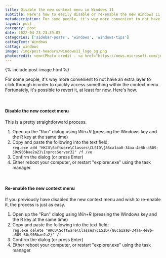 ```yaml
---
title: Disable the new context menu in Windows 11
subtitle: Here's how to easily disable or re-enable the new Windows 11 context menu, also known as the "right-click" menu.
metadescription: For some people, it's way more convenient to not have an extra layer to click through in order to quickly access something within the context menu. Fortunately, it's possible to revert it, at least for now. Here's how.
layout: post
category: post
date: 2022-04-23 23:39:05
categories: ['sidebar-posts', 'windows', 'windows-tips']
cattagText: Windows
cattag: windows
image: /img/post-headers/windows11_logo_bg.png
photocredit: <em>(Photo credit - <a href="https://news.microsoft.com/june-24-2021/" target="_blank">Microsoft</a>)</em>
---
```


{% include post-image.html %}

<p>For some people, it's way more convenient to not have an extra layer to click through in order to quickly access something within the context menu. Fortunately, it's possible to revert it, at least for now. Here's how.</p>

&nbsp;

<h4>Disable the new context menu</h4>

<p>This is a pretty straightforward process.</p>

<ol>
	<li>Open up the "Run" dialog using <em>Win+R</em> (pressing the Windows key and the R key at the same time)</li>
	<li>Copy and paste the following into the text field:</li>
	<li style="list-style-type:none;"><code class="">reg.exe add "HKCU\Software\Classes\CLSID\{86ca1aa0-34aa-4e8b-a509-50c905bae2a2}\InprocServer32" /f /ve</code></li>
	<li value="3">Confirm the dialog (or press Enter)</li>
	<li>Either reboot your computer, or restart "explorer.exe" using the task manager.</li>
</ol>
&nbsp;
<h4>Re-enable the new context menu</h4>

<p>If you previously have disabled the new context menu and wish to re-enable it, the process is just as easy.</p>

<ol>
	<li>Open up the "Run" dialog using <em>Win+R</em> (pressing the Windows key and the R key at the same time)</li>
	<li>Copy and paste the following into the text field:</li>
	<li style="list-style-type:none;"><code class="">reg.exe delete "HKCU\Software\Classes\CLSID\{86ca1aa0-34aa-4e8b-a509-50c905bae2a2}" /f</code></li>
	<li value="3">Confirm the dialog (or press Enter)</li>
	<li>Either reboot your computer, or restart "explorer.exe" using the task manager.</li>
</ol>